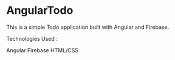 # AngularTodo

This is a simple Todo application built with Angular and Firebase.

Technologies Used :

Angular
Firebase
HTML/CSS
